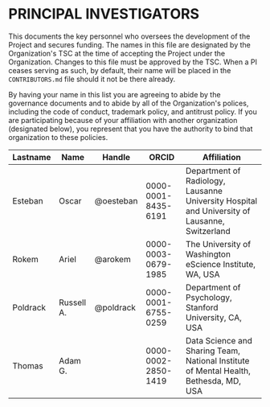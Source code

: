 # PRINCIPAL INVESTIGATORS

This documents the key personnel who oversees the development of the Project and secures funding.
The names in this file are designated by the Organization's TSC at the time of accepting the Project under the Organization.
Changes to this file must be approved by the TSC.
When a PI ceases serving as such, by default, their name will be placed in the `CONTRIBUTORS.md` file should it not be there already.

By having your name in this list you are agreeing to abide by the governance documents and to abide by all of the Organization's polices, including the code of conduct, trademark policy, and antitrust policy.
If you are participating because of your affiliation with another organization (designated below), you represent that you have the authority to bind that organization to these policies.

| **Lastname** | **Name** | **Handle** | **ORCID** | **Affiliation** |
| --- | --- | --- | --- | --- |
| Esteban | Oscar | @oesteban | 0000-0001-8435-6191 | Department of Radiology, Lausanne University Hospital and University of Lausanne, Switzerland |
| Rokem | Ariel | @arokem | 0000-0003-0679-1985 | The University of Washington eScience Institute, WA, USA |
| Poldrack | Russell A. | @poldrack | 0000-0001-6755-0259 | Department of Psychology, Stanford University, CA, USA |
| Thomas | Adam G. | | 0000-0002-2850-1419 | Data Science and Sharing Team, National Institute of Mental Health, Bethesda, MD, USA |
